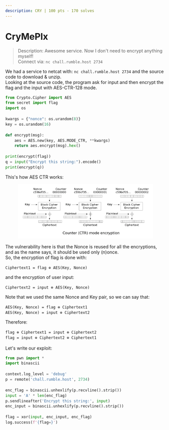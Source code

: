```yaml
---
description: CRY | 100 pts - 170 solves
---
```


# CryMePlx

> Description: Awesome service. Now I don't need to encrypt anything myself! \
> Connect via: `nc chall.rumble.host 2734`

We had a service to netcat with: `nc chall.rumble.host 2734` and the source code to download & unzip. \
Looking at the source code, the program ask for input and then encrypt the flag and the input with AES-CTR-128 mode.&#x20;

```python
from Crypto.Cipher import AES
from secret import flag
import os

kwargs = {"nonce": os.urandom(8)}
key = os.urandom(16)

def encrypt(msg):
    aes = AES.new(key, AES.MODE_CTR, **kwargs)
    return aes.encrypt(msg).hex()

print(encrypt(flag))
q = input("Encrypt this string:").encode()
print(encrypt(q))
```

This's how AES CTR works:

<figure><img src="../../.gitbook/assets/Ctr_encryption.png" alt=""><figcaption></figcaption></figure>

The vulnerability here is that the Nonce is reused for all the encryptions, and as the name says, it should be used only (n)once. \
So, the encryption of flag is done with:&#x20;

`Ciphertext1 = flag ⊕ AES(Key, Nonce)`&#x20;

and the encryption of user input:

`Ciphertext2 = input ⊕ AES(Key, Nonce)`

Note that we used the same Nonce and Key pair, so we can say that:

`AES(Key, Nonce) = flag ⊕ Ciphertext1`\
`AES(Key, Nonce) = input ⊕ Ciphertext2`

Therefore:

`flag ⊕ Ciphertext1 = input ⊕ Ciphertext2`\
`flag = input ⊕ Ciphertext2 ⊕ Ciphertext1`\
\
Let's write our exploit:

```python
from pwn import *
import binascii

context.log_level = 'debug'
p = remote('chall.rumble.host', 2734)

enc_flag = binascii.unhexlify(p.recvline().strip())
input = 'A' * len(enc_flag)
p.sendlineafter('Encrypt this string:', input)
enc_input = binascii.unhexlify(p.recvline().strip())

flag = xor(input, enc_input, enc_flag)
log.success(f'{flag=}')
```
